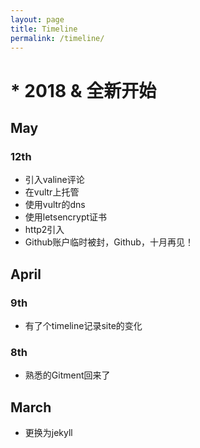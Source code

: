 ```yaml
---
layout: page
title: Timeline
permalink: /timeline/
---
```

# * 2018 & 全新开始

## May

### 12th

- 引入valine评论
- 在vultr上托管
- 使用vultr的dns
- 使用letsencrypt证书
- http2引入
- Github账户临时被封，Github，十月再见！

## April

### 9th

- 有了个timeline记录site的变化

### 8th

- 熟悉的Gitment回来了

## March
- 更换为jekyll
